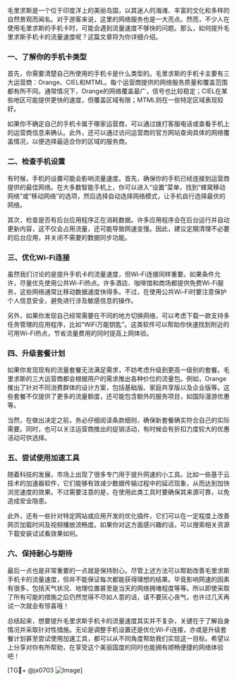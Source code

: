 毛里求斯是一个位于印度洋上的美丽岛国，以其迷人的海滩、丰富的文化和多样的自然景观而闻名。对于游客来说，这里的网络服务也是一大亮点。然而，不少人在使用毛里求斯的手机卡时，可能会遇到流量速度不够快的问题。那么，如何提升毛里求斯手机卡的流量速度呢？这篇文章将为你详细介绍。

### 一、了解你的手机卡类型

首先，你需要清楚自己所使用的手机卡是什么类型的。毛里求斯的手机卡主要有三大运营商：Orange、CIEL和MTML。每个运营商提供的网络服务质量和覆盖范围都有所不同。通常情况下，Orange的网络覆盖最广，信号也比较稳定；CIEL在某些地区可能提供更快的速度，但覆盖区域有限；MTML则在一些特定区域表现较好。

如果你不确定自己的手机卡属于哪家运营商，可以通过拨打客服电话或查看手机上的运营商信息来确认。此外，还可以通过访问运营商的官方网站查询具体的网络覆盖情况，以便选择最适合你的区域的服务商。

### 二、检查手机设置

有时候，手机的设置可能会影响流量速度。首先，确保你的手机已经连接到运营商提供的最佳网络。在大多数智能手机上，你可以进入“设置”菜单，找到“蜂窝移动网络”或“移动网络”的选项，然后选择自动选择网络模式，让手机自行选择最优的网络。

其次，检查是否有后台应用程序正在消耗数据。许多应用程序会在后台运行并自动更新内容，这不仅会占用流量，还可能导致网速变慢。因此，建议定期清理不必要的后台应用，并关闭不需要的数据同步功能。

### 三、优化Wi-Fi连接

虽然我们讨论的是提升手机卡的流量速度，但Wi-Fi连接同样重要。如果条件允许，尽量优先使用公共Wi-Fi热点。许多酒店、咖啡馆和商场都提供免费Wi-Fi服务，这些网络通常比移动数据速度快得多。不过，在使用公共Wi-Fi时要注意保护个人信息安全，避免进行涉及敏感信息的操作。

另外，如果你发现自己经常需要在不同的地方切换网络，可以考虑下载一款支持多任务管理的应用程序，比如“WiFi万能钥匙”。这类软件可以帮助你快速找到附近的可用Wi-Fi热点，节省流量费用的同时提高上网体验。

### 四、升级套餐计划

如果你发现现有的流量套餐无法满足需求，不妨考虑升级到更高一级别的套餐。毛里求斯的三大运营商都会根据用户的需求推出各种价位的流量包。例如，Orange推出了针对不同消费群体的设计方案，包括基础版、家庭共享版以及企业版等。这些套餐不仅提供了更多的流量额度，还可能包含额外的服务项目，如国际漫游优惠等。

当然，在做出决定之前，务必仔细阅读条款细则，确保新套餐确实符合自己的实际需要。同时，也可以关注运营商推出的促销活动，有时候会有折扣力度较大的优惠活动可供选择。

### 五、尝试使用加速工具

随着科技的发展，市场上出现了很多专门用于提升网速的小工具。比如一些基于云技术的加速器软件，它们能够有效减少数据传输过程中的延迟现象，从而达到加快浏览速度的效果。不过需要注意的是，在使用此类工具时要确保其来源可靠，以免造成安全隐患。

此外，还有一些针对特定网站或应用开发的优化插件，它们可以在一定程度上改善网页加载时间及视频播放流畅度。如果你对这方面感兴趣的话，可以搜索相关资源下载安装试试看效果如何。

### 六、保持耐心与期待

最后一点也是非常重要的一点就是保持耐心。尽管上述方法可以帮助改善毛里求斯手机卡的流量速度，但并不能保证每次都能获得理想的结果。毕竟影响网速的因素有很多，包括天气状况、地理位置甚至是当天的网络拥堵程度等等。所以即使采取了所有可能的措施之后仍然觉得不尽如人意的话，请不要灰心丧气，也许过几天再试一次就会有惊喜哦！

总结起来，想要提升毛里求斯手机卡的流量速度其实并不复杂，关键在于了解自身情况并采取针对性措施。无论是调整手机设置还是优化Wi-Fi连接，亦或是升级套餐计划甚至尝试使用加速工具，都可以从不同角度帮助我们实现这一目标。希望以上分享对你有所帮助，在享受这个美丽国度的同时也能拥有顺畅便捷的网络体验吧！

[TG💪+ @jx0703 ![Image](https://github.com/user-attachments/assets/dbca1d08-cadb-493c-b0ec-ad6f7a83f270)]